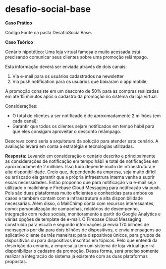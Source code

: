 # desafio-social-base

**Caso Prático**

Código Fonte na pasta DesafioSocialBase.

**Caso Teórico**

Cenário hipotético: Uma loja virtual famosa e muito acessada está precisando comunicar seus clientes sobre uma promoção relâmpago. 

Esta informação deverá ser enviada através de dois canais: 

1) Via e-mail para os usuários cadastrados na newsletter 
2) Via push notification para os usuários que baixaram o app mobile;

A promoção consiste em um desconto de 50% para as compras realizadas em até 15 minutos após o cadastro da promoção no sistema da loja virtual.

Considerações:
- O total de clientes a ser notificado é de aproximadamente 2 milhões (em cada canal);
- Garantir que todos os clientes sejam notificados em tempo hábil para que eles consigam aproveitar o desconto relâmpago.

Descreva como seria a arquitetura da solução para atender este cenário. A avaliação levará em conta a estratégia e tecnologias utilizadas.

**Resposta:** Levando em consideração o cenário descrito e principalmente as considerações de notificação em tempo hábil e total de notificações em aproximadamente 2 milhões. Isso tudo depende muito de infraestrutura e alta disponibilidade. Creio que, dependendo da empresa, seja muito difícil ou arriscado ela garantir que a própria infraestrura interna venha a suprir essas necessidades. Então proponho que para notificação via e-mail seja utilizado o mailchimp e Firebase Cloud Messaging para notifcação via push. Pois são duas plataformas muito eficientes e conhecidas para ambos os casos e também contam com a infraestrutura e alta disponibilidade necessárias. Além disso, o MailChimp conta com recursos interessantes, como: personalização de campanhas, relatórios de desempenho, integração com redes sociais, monitoramento a partir do Google Analytics e várias opções de template de e-mail. O Firebase Cloud Messaging construído para escala e segundo informações já envia 170 bilhões de mensagens por dia para dois bilhões de dispositivos, e envia mensagens ao aplicativo cliente de três maneiras: para dispositivos únicos, para grupos de dispositivos ou para dispositivos inscritos em tópicos. Pelo que entendi da descrição do cenário, a empresa já tem um sistema de loja virtual que irá disponibilizar o cadastro da promoção. Dessa forma, será preciso somente realizar a integração do sistema já existente com as duas plataformas propostas.
